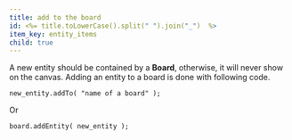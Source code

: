```yaml
---
title: add to the board
id: <%= title.toLowerCase().split(" ").join("_")  %>
item_key: entity_items
child: true
---
```



A new entity should be contained by a **Board**, otherwise, it will never show on the canvas. Adding an entity to a board is done with following code.
<pre><code class="js">new_entity.addTo( "name of a board" );
</code></pre>

Or

<pre><code class="js">board.addEntity( new_entity );
</code></pre>